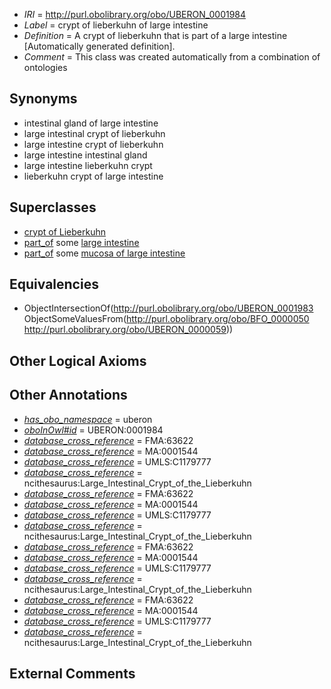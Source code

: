  * *IRI* = http://purl.obolibrary.org/obo/UBERON_0001984
 * *Label* = crypt of lieberkuhn of large intestine
 * *Definition* = A crypt of lieberkuhn that is part of a large intestine [Automatically generated definition].
 * *Comment* = This class was created automatically from a combination of ontologies

## Synonyms

 * intestinal gland of large intestine
 * large intestinal crypt of lieberkuhn
 * large intestine crypt of lieberkuhn
 * large intestine intestinal gland
 * large intestine lieberkuhn crypt
 * lieberkuhn crypt of large intestine

## Superclasses

 * [crypt of Lieberkuhn](../../UBERON/83/UBERON_0001983.md)
 * [part_of](../../BFO/50/BFO_0000050.md) some [large intestine](../../UBERON/59/UBERON_0000059.md)
 * [part_of](../../BFO/50/BFO_0000050.md) some [mucosa of large intestine](../../UBERON/07/UBERON_0001207.md)

## Equivalencies

 * ObjectIntersectionOf(<http://purl.obolibrary.org/obo/UBERON_0001983> ObjectSomeValuesFrom(<http://purl.obolibrary.org/obo/BFO_0000050> <http://purl.obolibrary.org/obo/UBERON_0000059>))

## Other Logical Axioms


## Other Annotations

 * *[has_obo_namespace](../../ce/oboInOwl#hasOBONamespace.md)* = uberon
 * *[oboInOwl#id](../../id/oboInOwl#id.md)* = UBERON:0001984
 * *[database_cross_reference](../../ef/oboInOwl#hasDbXref.md)* = FMA:63622
 * *[database_cross_reference](../../ef/oboInOwl#hasDbXref.md)* = MA:0001544
 * *[database_cross_reference](../../ef/oboInOwl#hasDbXref.md)* = UMLS:C1179777
 * *[database_cross_reference](../../ef/oboInOwl#hasDbXref.md)* = ncithesaurus:Large_Intestinal_Crypt_of_the_Lieberkuhn
 * *[database_cross_reference](../../ef/oboInOwl#hasDbXref.md)* = FMA:63622
 * *[database_cross_reference](../../ef/oboInOwl#hasDbXref.md)* = MA:0001544
 * *[database_cross_reference](../../ef/oboInOwl#hasDbXref.md)* = UMLS:C1179777
 * *[database_cross_reference](../../ef/oboInOwl#hasDbXref.md)* = ncithesaurus:Large_Intestinal_Crypt_of_the_Lieberkuhn
 * *[database_cross_reference](../../ef/oboInOwl#hasDbXref.md)* = FMA:63622
 * *[database_cross_reference](../../ef/oboInOwl#hasDbXref.md)* = MA:0001544
 * *[database_cross_reference](../../ef/oboInOwl#hasDbXref.md)* = UMLS:C1179777
 * *[database_cross_reference](../../ef/oboInOwl#hasDbXref.md)* = ncithesaurus:Large_Intestinal_Crypt_of_the_Lieberkuhn
 * *[database_cross_reference](../../ef/oboInOwl#hasDbXref.md)* = FMA:63622
 * *[database_cross_reference](../../ef/oboInOwl#hasDbXref.md)* = MA:0001544
 * *[database_cross_reference](../../ef/oboInOwl#hasDbXref.md)* = UMLS:C1179777
 * *[database_cross_reference](../../ef/oboInOwl#hasDbXref.md)* = ncithesaurus:Large_Intestinal_Crypt_of_the_Lieberkuhn

## External Comments

